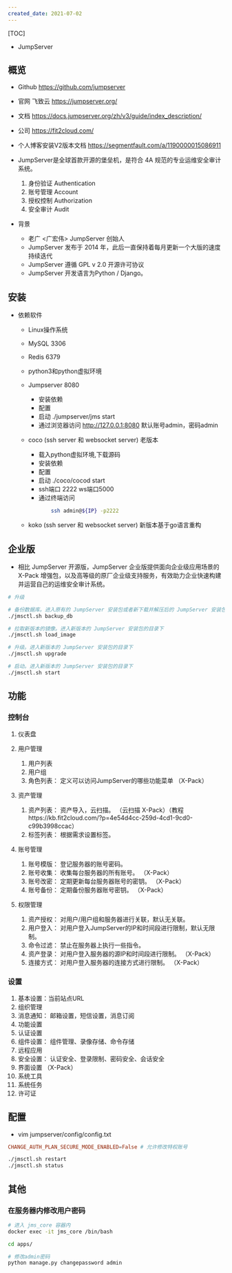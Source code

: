 ```yaml
---
created_date: 2021-07-02
---
```


[TOC]

- JumpServer

## 概览

- Github https://github.com/jumpserver

- 官网 飞致云 https://jumpserver.org/

- 文档 https://docs.jumpserver.org/zh/v3/guide/index_description/

- 公司 https://fit2cloud.com/

- 个人博客安装V2版本文档 https://segmentfault.com/a/1190000015086911

- JumpServer是全球首款开源的堡垒机，是符合 4A 规范的专业运维安全审计系统。

  1. 身份验证 Authentication
  2. 账号管理 Account
  3. 授权控制 Authorization
  4. 安全审计 Audit

- 背景

  - 老广 \<广宏伟> JumpServer 创始人
  - JumpServer 发布于 2014 年，此后一直保持着每月更新一个大版的速度持续迭代
  - JumpServer 遵循 GPL v 2.0 开源许可协议
  - JumpServer 开发语言为Python / Django。

## 安装

- 依赖软件
  - Linux操作系统

  - MySQL 3306

  - Redis 6379

  - python3和python虚拟环境

  - Jumpserver 8080

    - 安装依赖
    - 配置
    - 启动 ./jumpserver/jms start
    - 通过浏览器访问 http://127.0.0.1:8080 默认账号admin，密码admin

  - coco (ssh server 和 websocket server) 老版本

    - 载入python虚拟环境,下载源码
    - 安装依赖
    - 配置
    - 启动 ./coco/cocod start
    - ssh端口 2222 ws端口5000
    - 通过终端访问
      ```bash
          ssh admin@${IP} -p2222
      ```

  - koko (ssh server 和 websocket server) 新版本基于go语言重构

## 企业版

- 相比 JumpServer 开源版，JumpServer 企业版提供面向企业级应用场景的 X-Pack 增强包，以及高等级的原厂企业级支持服务，有效助力企业快速构建并运营自己的运维安全审计系统。

```bash
# 升级

# 备份数据库。进入原有的 JumpServer 安装包或者新下载并解压后的 JumpServer 安装包进行数据库备份。
./jmsctl.sh backup_db

# 拉取新版本的镜像。进入新版本的 JumpServer 安装包的目录下
./jmsctl.sh load_image

# 升级。进入新版本的 JumpServer 安装包的目录下
./jmsctl.sh upgrade

# 启动。进入新版本的 JumpServer 安装包的目录下
./jmsctl.sh start
```

## 功能

### 控制台

1. 仪表盘

2. 用户管理

   1. 用户列表
   2. 用户组
   3. 角色列表： 定义可以访问JumpServer的哪些功能菜单 （X-Pack）

3. 资产管理

   1. 资产列表： 资产导入，云扫描。 （云扫描 X-Pack）（教程https://kb.fit2cloud.com/?p=4e54d4cc-259d-4cd1-9cd0-c99b3998ccac）
   2. 标签列表： 根据需求设置标签。

4. 账号管理

   1. 账号模版： 登记服务器的账号密码。
   2. 账号收集： 收集每台服务器的所有账号。 （X-Pack）
   3. 账号改密： 定期更新每台服务器账号的密钥。 （X-Pack）
   4. 账号备份： 定期备份服务器账号密钥。 （X-Pack）

5. 权限管理

   1. 资产授权： 对用户/用户组和服务器进行关联，默认无关联。
   2. 用户登入： 对用户登入JumpServer的IP和时间段进行限制，默认无限制。
   3. 命令过滤： 禁止在服务器上执行一些指令。
   4. 资产登录： 对用户登入服务器的源IP和时间段进行限制。 （X-Pack）
   5. 连接方式： 对用户登入服务器的连接方式进行限制。 （X-Pack）

### 设置

01. 基本设置：当前站点URL
02. 组织管理
03. 消息通知： 邮箱设置，短信设置，消息订阅
04. 功能设置
05. 认证设置
06. 组件设置： 组件管理、录像存储、命令存储
07. 远程应用
08. 安全设置： 认证安全、登录限制、密码安全、会话安全
09. 界面设置 （X-Pack）
10. 系统工具
11. 系统任务
12. 许可证

## 配置

- vim jumpserver/config/config.txt

```conf
CHANGE_AUTH_PLAN_SECURE_MODE_ENABLED=False # 允许修改特权账号
```

```bash
./jmsctl.sh restart
./jmsctl.sh status
```

## 其他

### 在服务器内修改用户密码

```bash
# 进入 jms_core 容器内
docker exec -it jms_core /bin/bash

cd apps/

# 修改admin密码
python manage.py changepassword admin
```
